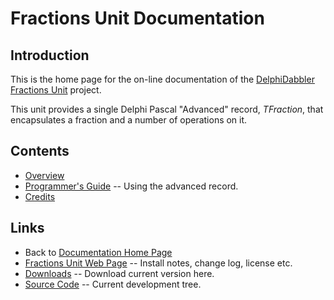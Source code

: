 # Fractions Unit Documentation

## Introduction

This is the home page for the on-line documentation of the [DelphiDabbler Fractions Unit](https://delphidabbler.com/software/fractions) project.

This unit provides a single Delphi Pascal "Advanced" record, _TFraction_, that encapsulates a fraction and a number of operations on it.

## Contents

* [Overview](./Fractions/Overview.md)
* [Programmer's Guide](./Fractions/API.md) -- Using the advanced record.
* [Credits](./Fractions/Credits.md)

## Links

* Back to [Documentation Home Page](Welcome.md)
* [Fractions Unit Web Page](https://delphidabbler.com/software/fractions) -- Install notes, change log, license etc.
* [Downloads](https://sourceforge.net/projects/ddablib/files/fractions) -- Download current version here.
* [Source Code](https://github.com/ddablib/fractions) -- Current development tree.
